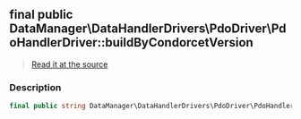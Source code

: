 ## final public DataManager\DataHandlerDrivers\PdoDriver\PdoHandlerDriver::buildByCondorcetVersion

> [Read it at the source](https://github.com/julien-boudry/Condorcet/blob/master/src/DataManager/DataHandlerDrivers/PdoDriver/PdoHandlerDriver.php#L19)

### Description    

```php
final public string DataManager\DataHandlerDrivers\PdoDriver\PdoHandlerDriver->buildByCondorcetVersion 
```


    